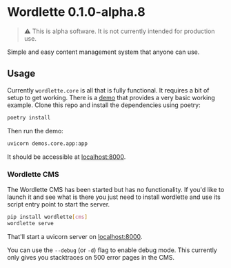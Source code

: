 # Wordlette 0.1.0-alpha.8

> ⚠️ This is alpha software. It is not currently intended for production use.

Simple and easy content management system that anyone can use.

## Usage

Currently `wordlette.core` is all that is fully functional. It requires a bit of setup to get working. There is
a [demo](https://github.com/ZechCodes/Wordlette/tree/main/demos/core) that provides a very basic working example. Clone
this repo and install the dependencies using
poetry:

```bash
poetry install
```

Then run the demo:

```bash
uvicorn demos.core.app:app
```

It should be accessible at [localhost:8000](http://localhost:8000).

### Wordlette CMS

The Wordlette CMS has been started but has no functionality. If you'd like to launch it and see what is there you just
need to install wordlette and use its script entry point to start the server.

```bash
pip install wordlette[cms]
wordlette serve
```

That'll start a uvicorn server on [localhost:8000](HTTP://localhost:8000).

You can use the `--debug` (or `-d`) flag to enable debug mode. This currently only gives you stacktraces on 500 error
pages in the CMS.

```bash
